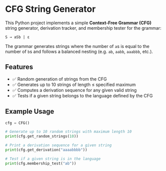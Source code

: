 
# CFG String Generator

This Python project implements a simple **Context-Free Grammar (CFG)** string generator, derivation tracker, and membership tester for the grammar:

    S → aSb | ε

The grammar generates strings where the number of `a`s is equal to the number of `b`s and follows a balanced nesting (e.g. `ab`, `aabb`, `aaabbb`, etc.).

## Features

- ✅ Random generation of strings from the CFG
- ✅ Generates up to 10 strings of length ≤ specified maximum
- ✅ Computes a derivation sequence for any given valid string
- ✅ Tests if a given string belongs to the language defined by the CFG

## Example Usage

```python
cfg = CFG()

# Generate up to 10 random strings with maximum length 10
print(cfg.get_random_strings(10))

# Print a derivation sequence for a given string
print(cfg.get_derivation("aaaabbbb"))

# Test if a given string is in the language
print(cfg.membership_test("ab"))
